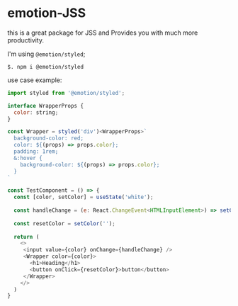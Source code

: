 # emotion-JSS

this is a great package for JSS and Provides you with much more productivity.

I'm using `@emotion/styled`;

`$. npm i @emotion/styled`

use case example:

```js
import styled from '@emotion/styled';

interface WrapperProps {
  color: string;
}

const Wrapper = styled('div')<WrapperProps>`
  background-color: red;
  color: ${(props) => props.color};
  padding: 1rem;
  &:hover {
    background-color: ${(props) => props.color};
  }
`

const TestComponent = () => {
  const [color, setColor] = useState('white');
  
  const handleChange = (e: React.ChangeEvent<HTMLInputElement>) => setColor(e.target.value);
  
  const resetColor = setColor('');
  
  return (
    <>
     <input value={color} onChange={handleChange} />
     <Wrapper color={color}>
       <h1>Heading</h1>
       <button onClick={resetColor}>button</button>
     </Wrapper>
    </>
  )
}
```
